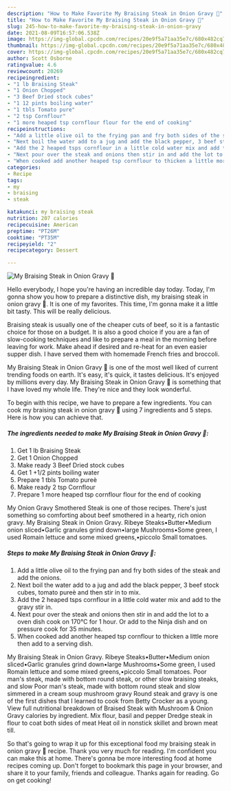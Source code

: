 ```yaml
---
description: "How to Make Favorite My Braising Steak in Onion Gravy 🤩"
title: "How to Make Favorite My Braising Steak in Onion Gravy 🤩"
slug: 245-how-to-make-favorite-my-braising-steak-in-onion-gravy
date: 2021-08-09T16:57:06.538Z
image: https://img-global.cpcdn.com/recipes/20e9f5a71aa35e7c/680x482cq70/my-braising-steak-in-onion-gravy-recipe-main-photo.jpg
thumbnail: https://img-global.cpcdn.com/recipes/20e9f5a71aa35e7c/680x482cq70/my-braising-steak-in-onion-gravy-recipe-main-photo.jpg
cover: https://img-global.cpcdn.com/recipes/20e9f5a71aa35e7c/680x482cq70/my-braising-steak-in-onion-gravy-recipe-main-photo.jpg
author: Scott Osborne
ratingvalue: 4.6
reviewcount: 20269
recipeingredient:
- "1 lb Braising Steak"
- "1 Onion Chopped"
- "3 Beef Dried stock cubes"
- "1 12 pints boiling water"
- "1 tbls Tomato pure"
- "2 tsp Cornflour"
- "1 more heaped tsp cornflour flour for the end of cooking"
recipeinstructions:
- "Add a little olive oil to the frying pan and fry both sides of the steak and add the onions."
- "Next boil the water add to a jug and add the black pepper, 3 beef stock cubes, tomato pureè and then stir in to mix."
- "Add the 2 heaped tsps cornflour in a little cold water mix and add to the gravy stir in."
- "Next pour over the steak and onions then stir in and add the lot to a oven dish cook on 170°C for 1 hour. Or add to the Ninja dish and on pressure cook for 35 minutes."
- "When cooked add another heaped tsp cornflour to thicken a little more then add to a serving dish."
categories:
- Recipe
tags:
- my
- braising
- steak

katakunci: my braising steak 
nutrition: 207 calories
recipecuisine: American
preptime: "PT26M"
cooktime: "PT35M"
recipeyield: "2"
recipecategory: Dessert

---
```



![My Braising Steak in Onion Gravy 🤩](https://img-global.cpcdn.com/recipes/20e9f5a71aa35e7c/680x482cq70/my-braising-steak-in-onion-gravy-recipe-main-photo.jpg)

Hello everybody, I hope you're having an incredible day today. Today, I'm gonna show you how to prepare a distinctive dish, my braising steak in onion gravy 🤩. It is one of my favorites. This time, I'm gonna make it a little bit tasty. This will be really delicious.

Braising steak is usually one of the cheaper cuts of beef, so it is a fantastic choice for those on a budget. It is also a good choice if you are a fan of slow-cooking techniques and like to prepare a meal in the morning before leaving for work. Make ahead if desired and re-heat for an even easier supper dish. I have served them with homemade French fries and broccoli.

My Braising Steak in Onion Gravy 🤩 is one of the most well liked of current trending foods on earth. It's easy, it's quick, it tastes delicious. It's enjoyed by millions every day. My Braising Steak in Onion Gravy 🤩 is something that I have loved my whole life. They're nice and they look wonderful.


To begin with this recipe, we have to prepare a few ingredients. You can cook my braising steak in onion gravy 🤩 using 7 ingredients and 5 steps. Here is how you can achieve that.

<!--inarticleads1-->

##### The ingredients needed to make My Braising Steak in Onion Gravy 🤩:

1. Get 1 lb Braising Steak
1. Get 1 Onion Chopped
1. Make ready 3 Beef Dried stock cubes
1. Get 1 +1/2 pints boiling water
1. Prepare 1 tbls Tomato pureè
1. Make ready 2 tsp Cornflour
1. Prepare 1 more heaped tsp cornflour flour for the end of cooking


My Onion Gravy Smothered Steak is one of those recipes. There&#39;s just something so comforting about beef smothered in a hearty, rich onion gravy. My Braising Steak in Onion Gravy. Ribeye Steaks•Butter•Medium onion sliced•Garlic granules grind down•large Mushrooms•Some green, I used Romain lettuce and some mixed greens,•piccolo Small tomatoes. 

<!--inarticleads2-->

##### Steps to make My Braising Steak in Onion Gravy 🤩:

1. Add a little olive oil to the frying pan and fry both sides of the steak and add the onions.
1. Next boil the water add to a jug and add the black pepper, 3 beef stock cubes, tomato pureè and then stir in to mix.
1. Add the 2 heaped tsps cornflour in a little cold water mix and add to the gravy stir in.
1. Next pour over the steak and onions then stir in and add the lot to a oven dish cook on 170°C for 1 hour. Or add to the Ninja dish and on pressure cook for 35 minutes.
1. When cooked add another heaped tsp cornflour to thicken a little more then add to a serving dish.


My Braising Steak in Onion Gravy. Ribeye Steaks•Butter•Medium onion sliced•Garlic granules grind down•large Mushrooms•Some green, I used Romain lettuce and some mixed greens,•piccolo Small tomatoes. Poor man&#39;s steak, made with bottom round steak, or other slow braising steaks, and slow Poor man&#39;s steak, made with bottom round steak and slow simmered in a cream soup mushroom gravy Round steak and gravy is one of the first dishes that I learned to cook from Betty Crocker as a young. View full nutritional breakdown of Braised Steak with Mushroom &amp; Onion Gravy calories by ingredient. Mix flour, basil and pepper Dredge steak in flour to coat both sides of meat Heat oil in nonstick skillet and brown meat till. 

So that's going to wrap it up for this exceptional food my braising steak in onion gravy 🤩 recipe. Thank you very much for reading. I'm confident you can make this at home. There's gonna be more interesting food at home recipes coming up. Don't forget to bookmark this page in your browser, and share it to your family, friends and colleague. Thanks again for reading. Go on get cooking!
